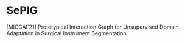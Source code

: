 # SePIG
[MICCAI'21] Prototypical Interaction Graph for Unsupervised Domain Adaptation in Surgical Instrument Segmentation
